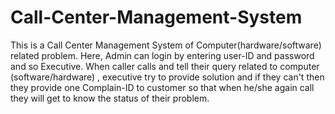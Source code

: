 # Call-Center-Management-System
This is a Call Center Management System of Computer(hardware/software) related problem. 
Here, Admin can login by entering user-ID and password and so Executive. When caller calls and tell their query related to 
computer (software/hardware) , executive try to provide solution and if they can't then they provide one Complain-ID to customer
so that when he/she again call they will get to know the status of their problem. 
